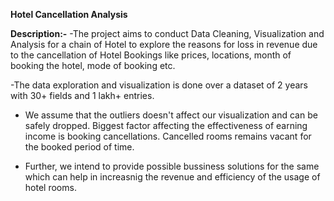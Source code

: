 **Hotel Cancellation Analysis**

**Description:-**
-The project aims to conduct Data Cleaning, Visualization and Analysis for a chain of Hotel to explore the reasons for loss in revenue due to the cancellation of Hotel Bookings like prices, locations,
month of booking the hotel, mode of booking etc.

-The data exploration and visualization is done over a dataset of 2 years with 30+ fields and 1 lakh+ entries. 

- We assume that the outliers doesn't affect our visualization and can be safely dropped. Biggest factor affecting the effectiveness of earning income is booking cancellations. Cancelled rooms remains
vacant for the booked period of time.

- Further, we intend to provide possible bussiness solutions for the same which can help in increasnig the revenue and efficiency of the usage of hotel rooms. 
